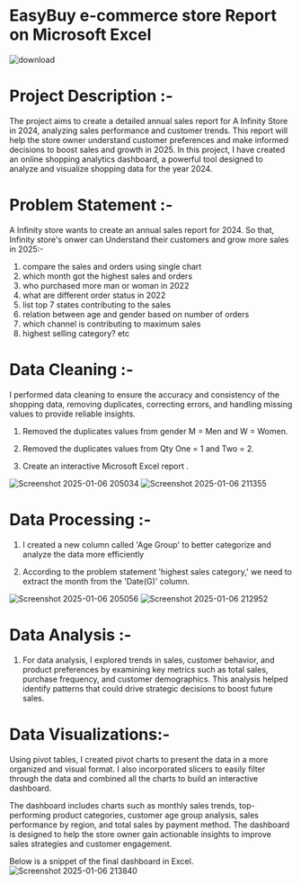 # EasyBuy e-commerce store Report on Microsoft Excel 
![download](https://github.com/user-attachments/assets/e3a573e3-dfbc-48c3-a613-b5a7372fdfb8)


# Project Description :-
 The project aims to create a detailed annual sales report for A Infinity Store in 2024, analyzing sales performance and customer trends. This report will help the store owner understand customer preferences and make informed decisions to boost sales and growth in 2025.
In this project, I have created an online shopping analytics dashboard, a powerful tool designed to analyze and visualize shopping data for the year 2024.

# Problem Statement :-
  A Infinity store wants to create an annual sales report for 2024. So that, Infinity store's onwer can Understand their customers and grow more sales in 2025:-

1) compare the sales and orders using single chart 
2) which month got the highest sales and orders 
3) who purchased more man or woman in 2022 
4) what are different order status in 2022 
5) list top 7 states contributing to the sales 
6) relation between age and gender based on number of orders 
7) which channel is contributing to maximum sales 
8) highest selling category? etc

# Data Cleaning :-
 I performed data cleaning to ensure the accuracy and consistency of the shopping data, removing duplicates, correcting errors, and handling missing values to provide reliable insights.

1. Removed the duplicates values from gender M = Men and W = Women.
  
2. Removed the duplicates values from  Qty One = 1 and Two = 2.
 
3. Create an interactive Microsoft Excel report .
   
![Screenshot 2025-01-06 205034](https://github.com/user-attachments/assets/c3a0af80-857d-4c09-bf7d-1a8ce4f17f84)
![Screenshot 2025-01-06 211355](https://github.com/user-attachments/assets/3d404592-0a23-4c97-a827-094921a90b76)

# Data Processing :-
1. I created a new column called 'Age Group' to better categorize and analyze the data more efficiently
2) According to the problem statement 'highest sales category,' we need to extract the month from the 'Date(G)' column.
   
![Screenshot 2025-01-06 205056](https://github.com/user-attachments/assets/5906c38a-958c-480e-afe6-625e349f095a)
![Screenshot 2025-01-06 212952](https://github.com/user-attachments/assets/71620d28-e2b7-4198-92a6-dd2afbdef660)

# Data Analysis :-
1) For data analysis, I explored trends in sales, customer behavior, and product preferences by examining key metrics such as total sales, purchase frequency, and customer demographics. This analysis helped identify patterns that could drive strategic decisions to boost future sales.

# Data Visualizations:-
Using pivot tables, I created pivot charts to present the data in a more organized and visual format. I also incorporated slicers to easily filter through the data and combined all the charts to build an interactive dashboard.

The dashboard includes charts such as monthly sales trends, top-performing product categories, customer age group analysis, sales performance by region, and total sales by payment method. The dashboard is designed to help the store owner gain actionable insights to improve sales strategies and customer engagement.

Below is a snippet of the final dashboard in Excel.
![Screenshot 2025-01-06 213840](https://github.com/user-attachments/assets/0d75f975-9c6f-416b-a0c7-59067dc39afd)

